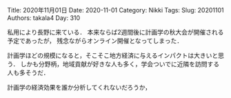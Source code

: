 ﻿Title: 2020年11月01日
Date: 2020-11-01
Category: Nikki
Tags: 
Slug: 20201101
Authors: takala4
Day: 310



私用により長野に来ている．
本来ならば2週間後に計画学の秋大会が開催される予定であったが，
残念ながらオンライン開催となってしまった．



計画学ほどの規模になると，そこそこ地方経済に与えるインパクトは大きいと思う．
しかも分野柄，地域貢献が好きな人も多く，学会ついでに近隣を訪問する人も多そうだ．



計画学の経済効果を誰か分析してくれないだろうか，